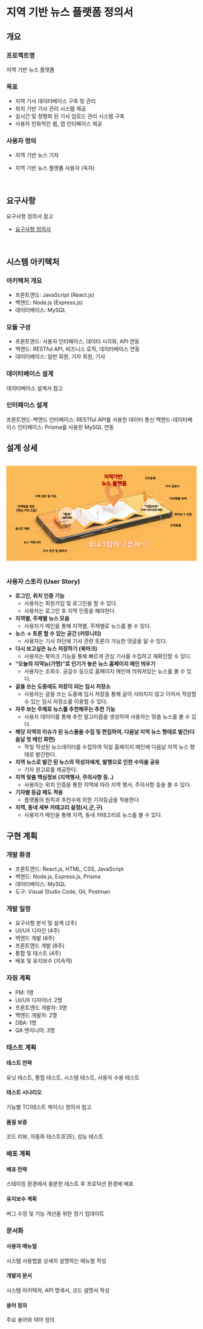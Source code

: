 # 지역 기반 뉴스 플랫폼 정의서

## 개요

### 프로젝트명

지역 기반 뉴스 플랫폼

### 목표

- 지역 기사 데이터베이스 구축 및 관리
- 위치 기반 기사 관리 시스템 제공
- 실시간 및 정형화 된 기사 업로드 관리 시스템 구축
- 사용자 친화적인 웹, 앱 인터페이스 제공

### 사용자 정의

- 지역 기반 뉴스 기자
- 지역 기반 뉴스 플랫폼 사용자 (독자)

  <br>

## 요구사항

요구사항 정의서 참고

- [요구사항 정의서](https://github.com/ssuminii/devcamp-onboarding-template/blob/main/design/%EC%9A%94%EA%B5%AC%EC%82%AC%ED%95%AD%EC%A0%95%EC%9D%98%EC%84%9C.md)

<br>

## 시스템 아키텍처

### 아키텍처 개요

- 프론트엔드: JavaScript (React.js)
- 백엔드: Node.js (Express.js)
- 데이터베이스: MySQL

### 모듈 구성

- 프론트엔드: 사용자 인터페이스, 데이터 시각화, API 연동
- 백엔드: RESTful API, 비즈니스 로직, 데이터베이스 연동
- 데이터베이스: 일반 회원, 기자 회원, 기사

### 데이터베이스 설계

데이터베이스 설계서 참고

### 인터페이스 설계

프론트엔드-백엔드 인터페이스: RESTful API를 사용한 데이터 통신
백엔드-데이터베이스 인터페이스: Prisma를 사용한 MySQL 연동

## 설계 상세

![서비스기능개요](../image/오벤저스_unique.png)

### **사용자 스토리 (User Story)**

- **로그인, 위치 인증 기능**
  - 사용자는 회원가입 및 로그인을 할 수 있다.
  - 사용자는 로그인 후 지역 인증을 해야한다.
- **지역별, 주제별 뉴스 모음**
  - 사용자가 메인을 통해 지역별, 주제별로 뉴스를 볼 수 있다.
- **뉴스 → 토론 할 수 있는 공간 (커뮤니티)**
  - 사용자는 기사 하단에 기사 관련 토론이 가능한 댓글을 달 수 있다.
- **다시 보고싶은 뉴스 저장하기 (북마크)**
  - 사용자는 북마크 기능을 통해 빠르게 관심 기사를 수집하고 재확인할 수 있다.
- **“오늘의 지역뉴(가명)”로 인기가 놓은 뉴스 홈페이지 메인 띄우기**
  - 사용자는 조회수. 공감수 등으로 홈페이지 메인에 띄워져있는 뉴스를 볼 수 있다.
- **글을 쓰는 도중에도 저장이 되는 임시 저장소**
  - 사용자는 글을 쓰는 도중에 임시 저장을 통해 글이 사라지지 않고 이어서 작성할 수 있는 임시 저장소를 이용할 수 있다.
- **자주 보는 주제로 뉴스를 추천해주는 추천 기능**
  - 사용자 데이터를 통해 추천 알고리즘을 생성하여 사용자는 맞춤 뉴스를 볼 수 있다.
- **해당 지역의 이슈가 된 뉴스들을 수집 및 편집하여, 다음날 지역 뉴스 형태로 발간(다음날 첫 메인 화면)**
  - 작일 작성된 뉴스데이터를 수집하여 익일 홈페이지 메인에 다음날 지역 뉴스 형태로 발간한다.
- **지역 뉴스로 발간 된 뉴스의 작성자에게, 발행으로 인한 수익을 공유**
  - 기자 원고료를 제공한다.
- **지역 맞춤 핵심정보 (지역행사, 주의사항 등..)**
  - 사용자는 위치 인증을 통한 지역에 따라 지역 행사, 주의사항 등을 볼 수 있다.
- **기자별 등급 제도 적용**
  - 플랫폼의 원칙과 추천수에 의한 기자등급을 적용한다.
- **지역, 동네 세부 카테고리 설정(시,군,구)**
  - 사용자가 메인을 통해 지역, 동네 카테고리로 뉴스를 볼 수 있다.

## 구현 계획

### 개발 환경

- 프론트엔드: React.js, HTML, CSS, JavaScript
- 백엔드: Node.js, Express.js, Prisma
- 데이터베이스: MySQL
- 도구: Visual Studio Code, Git, Postman

### 개발 일정

- 요구사항 분석 및 설계 (2주)
- UI/UX 디자인 (4주)
- 백엔드 개발 (8주)
- 프론트엔드 개발 (8주)
- 통합 및 테스트 (4주)
- 배포 및 유지보수 (지속적)

### 자원 계획

- PM: 1명
- UI/UX 디자이너: 2명
- 프론트엔드 개발자: 3명
- 백엔드 개발자: 2명
- DBA: 1명
- QA 엔지니어: 3명

### 테스트 계획

#### 테스트 전략

유닛 테스트, 통합 테스트, 시스템 테스트, 사용자 수용 테스트

#### 테스트 시나리오

기능별 TC(테스트 케이스) 정의서 참고

#### 품질 보증

코드 리뷰, 자동화 테스트(E2E), 성능 테스트

### 배포 계획

#### 배포 전략

스테이징 환경에서 충분한 테스트 후 프로덕션 환경에 배포

#### 유지보수 계획

버그 수정 및 기능 개선을 위한 정기 업데이트

### 문서화

#### 사용자 매뉴얼

시스템 사용법을 상세히 설명하는 매뉴얼 작성

#### 개발자 문서

시스템 아키텍처, API 명세서, 코드 설명서 작성

#### 용어 정의

주요 용어와 약어 정의
